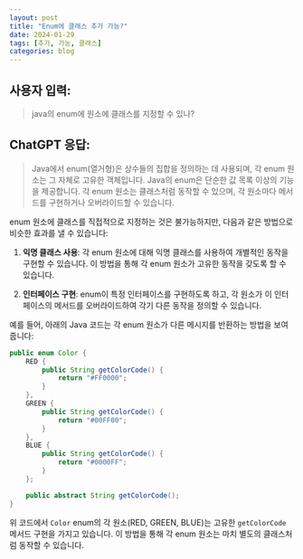 ```yaml
---
layout: post
title: "Enum에 클래스 추가 가능?"
date: 2024-01-29
tags: [추가, 가능, 클래스]
categories: blog
---
```


## 사용자 입력:
> java의 enum에 원소에 클래스를 지정할 수 있나?

## ChatGPT 응답:
> Java에서 enum(열거형)은 상수들의 집합을 정의하는 데 사용되며, 각 enum 원소는 그 자체로 고유한 객체입니다. Java의 enum은 단순한 값 목록 이상의 기능을 제공합니다. 각 enum 원소는 클래스처럼 동작할 수 있으며, 각 원소마다 메서드를 구현하거나 오버라이드할 수 있습니다.

enum 원소에 클래스를 직접적으로 지정하는 것은 불가능하지만, 다음과 같은 방법으로 비슷한 효과를 낼 수 있습니다:

1. **익명 클래스 사용**: 각 enum 원소에 대해 익명 클래스를 사용하여 개별적인 동작을 구현할 수 있습니다. 이 방법을 통해 각 enum 원소가 고유한 동작을 갖도록 할 수 있습니다.

2. **인터페이스 구현**: enum이 특정 인터페이스를 구현하도록 하고, 각 원소가 이 인터페이스의 메서드를 오버라이드하여 각기 다른 동작을 정의할 수 있습니다.

예를 들어, 아래의 Java 코드는 각 enum 원소가 다른 메시지를 반환하는 방법을 보여줍니다:

```java
public enum Color {
    RED {
        public String getColorCode() {
            return "#FF0000";
        }
    },
    GREEN {
        public String getColorCode() {
            return "#00FF00";
        }
    },
    BLUE {
        public String getColorCode() {
            return "#0000FF";
        }
    };

    public abstract String getColorCode();
}
```

위 코드에서 `Color` enum의 각 원소(RED, GREEN, BLUE)는 고유한 `getColorCode` 메서드 구현을 가지고 있습니다. 이 방법을 통해 각 enum 원소는 마치 별도의 클래스처럼 동작할 수 있습니다.

